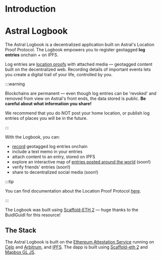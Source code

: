 # Introduction

# Astral Logbook

The Astral Logbook is a decentralized application built on Astral's Location Proof Protocol. The Logbook empowers you to register geotagged
**log entries** onchain + on IPFS.

Log entries are [location proofs](../location-proof-protocol/introduction.md) with attached media — geotagged content built on the
decentralized web. Recording details of important events lets you create a digital trail of your life, controlled by you.

:::warning

Blockchains are permanent — even though log entries can be 'revoked' and removed from view on Astral's front ends, the data stored is
public. **Be careful about what information you share!**

We recommend that you do NOT post your home location, or publish log entries of places you will be in the future.

:::

With the Logbook, you can:

- [record](./registering-entries.md) geotagged log entries onchain
- include a text memo in your entries
- attach content to an entry, stored on IPFS
- explore an interactive map of [entries posted around the world](./multi-entry-views.md) (soon!)
- verify friends' entries (soon!)
- share to decentralized social media (soon!)

:::tip

You can find documentation about the Location Proof Protocol [here](../location-proof-protocol/introduction).

:::

The Logbook was built using [Scaffold-ETH 2](https://scaffoldeth.io/) — huge thanks to the BuidlGuidl for this resource!

## The Stack

The Astral Logbook is built on the [Ethereum Attestation Service](https://attest.sh) running on [Celo](https://celo.org) and
[Arbitrum](https://arbitrum.io), and [IPFS](https://ipfs.io). The dapp is built using [Scaffold-eth 2](https://scaffoldeth.io/) and
[Mapbox GL JS](https://docs.mapbox.com/mapbox-gl-js).
